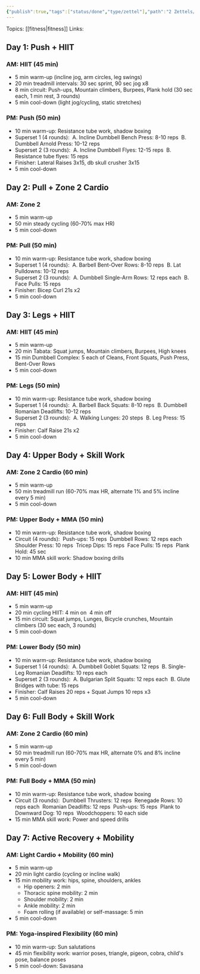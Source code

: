 ```yaml
---
{"publish":true,"tags":["status/done","type/zettel"],"path":"2 Zettels/workout program.md","permalink":"/2-zettels/workout-program/","PassFrontmatter":true}
---
```




Topics: [[fitness\|fitness]]
Links:

## Day 1: Push + HIIT

### AM: HIIT (45 min)
- 5 min warm-up (incline jog, arm circles, leg swings)
- 20 min treadmill intervals: 30 sec sprint, 90 sec jog x8
- 8 min circuit: Push-ups, Mountain climbers, Burpees, Plank hold (30 sec each, 1 min rest, 3 rounds)
- 5 min cool-down (light jog/cycling, static stretches)

### PM: Push (50 min)
- 10 min warm-up: Resistance tube work, shadow boxing
- Superset 1 (4 rounds):  A. Incline Dumbbell Bench Press: 8-10 reps  B. Dumbbell Arnold Press: 10-12 reps
- Superset 2 (3 rounds):  A. Incline Dumbbell Flyes: 12-15 reps  B. Resistance tube flyes: 15 reps
- Finisher: Lateral Raises 3x15, db skull crusher 3x15
- 5 min cool-down

## Day 2: Pull + Zone 2 Cardio
### AM: Zone 2
- 5 min warm-up
- 50 min steady cycling (60-70% max HR)
- 5 min cool-down

### PM: Pull (50 min)
- 10 min warm-up: Resistance tube work, shadow boxing
- Superset 1 (4 rounds):  A. Barbell Bent-Over Rows: 8-10 reps  B. Lat Pulldowns: 10-12 reps
- Superset 2 (3 rounds):  A. Dumbbell Single-Arm Rows: 12 reps each  B. Face Pulls: 15 reps
- Finisher: Bicep Curl 21s x2
- 5 min cool-down

## Day 3: Legs + HIIT

### AM: HIIT (45 min)
- 5 min warm-up
- 20 min Tabata: Squat jumps, Mountain climbers, Burpees, High knees
- 15 min Dumbbell Complex: 5 each of Cleans, Front Squats, Push Press, Bent-Over Rows
- 5 min cool-down

### PM: Legs (50 min)
- 10 min warm-up: Resistance tube work, shadow boxing
- Superset 1 (4 rounds):  A. Barbell Back Squats: 8-10 reps  B. Dumbbell Romanian Deadlifts: 10-12 reps
- Superset 2 (3 rounds):  A. Walking Lunges: 20 steps  B. Leg Press: 15 reps
- Finisher: Calf Raise 21s x2
- 5 min cool-down

## Day 4: Upper Body + Skill Work 

### AM: Zone 2 Cardio (60 min)
- 5 min warm-up
- 50 min treadmill run (60-70% max HR, alternate 1% and 5% incline every 5 min)
- 5 min cool-down

### PM: Upper Body + MMA (50 min)
- 10 min warm-up: Resistance tube work, shadow boxing
- Circuit (4 rounds):  Push-ups: 15 reps  Dumbbell Rows: 12 reps each  Shoulder Press: 10 reps  Tricep Dips: 15 reps  Face Pulls: 15 reps  Plank Hold: 45 sec
- 10 min MMA skill work: Shadow boxing drills

## Day 5: Lower Body + HIIT

### AM: HIIT (45 min)
- 5 min warm-up
- 20 min cycling HIIT: 4 min on  4 min off
- 15 min circuit: Squat jumps, Lunges, Bicycle crunches, Mountain climbers (30 sec each, 3 rounds)
- 5 min cool-down

### PM: Lower Body (50 min)
- 10 min warm-up: Resistance tube work, shadow boxing
- Superset 1 (4 rounds):  A. Dumbbell Goblet Squats: 12 reps  B. Single-Leg Romanian Deadlifts: 10 reps each
- Superset 2 (3 rounds):  A. Bulgarian Split Squats: 12 reps each  B. Glute Bridges with tube: 15 reps
- Finisher: Calf Raises 20 reps + Squat Jumps 10 reps x3
- 5 min cool-down

## Day 6: Full Body + Skill Work

### AM: Zone 2 Cardio (60 min)
- 5 min warm-up
- 50 min treadmill run (60-70% max HR, alternate 0% and 8% incline every 5 min)
- 5 min cool-down

### PM: Full Body + MMA (50 min)

- 10 min warm-up: Resistance tube work, shadow boxing
- Circuit (3 rounds):  Dumbbell Thrusters: 12 reps  Renegade Rows: 10 reps each  Romanian Deadlifts: 12 reps  Push-ups: 15 reps  Plank to Downward Dog: 10 reps  Woodchoppers: 10 each side
- 15 min MMA skill work: Power and speed drills

## Day 7: Active Recovery + Mobility 

### AM: Light Cardio + Mobility (60 min)
- 5 min warm-up
- 20 min light cardio (cycling or incline walk)
- 15 min mobility work: hips, spine, shoulders, ankles
    - Hip openers: 2 min
    - Thoracic spine mobility: 2 min
    - Shoulder mobility: 2 min
    - Ankle mobility: 2 min
    - Foam rolling (if available) or self-massage: 5 min
- 5 min cool-down

### PM: Yoga-inspired Flexibility (60 min)

- 10 min warm-up: Sun salutations
- 45 min flexibility work: warrior poses, triangle, pigeon, cobra, child's pose, balance poses
- 5 min cool-down: Savasana